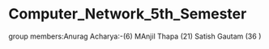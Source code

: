 # Computer_Network_5th_Semester
group members:Anurag Acharya:-(6)    MAnjil Thapa (21)  Satish Gautam (36
)

